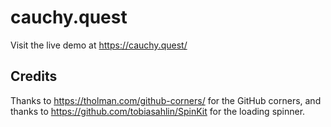 # cauchy.quest 

Visit the live demo at https://cauchy.quest/

## Credits

Thanks to https://tholman.com/github-corners/ for the GitHub corners,
and thanks to https://github.com/tobiasahlin/SpinKit for the loading
spinner.
